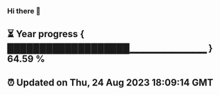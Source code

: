 ### Hi there 👋
⏳ Year progress { ███████████████████▁▁▁▁▁▁▁▁▁▁▁ } 64.59 %
---
⏰ Updated on Thu, 24 Aug 2023 18:09:14 GMT
---
